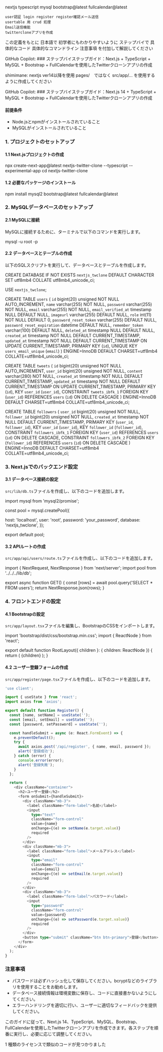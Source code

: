 nextjs typescript
    mysql
    bootstrap@latest
    fullcalendar@latest

    user認証 login register register確認メール送信
    usertable 用 crud 処理
    Email送信機能
    twittercloneアプリを作成

この定義をもとに
日本語で
初学者にもわかりやすいように
ステップバイで
具体的なコード
具体的なコマンドライン
注意事項
を付加して解説してください

GitHub Copilot: ### ステップバイステップガイド：Next.js + TypeScript + MySQL + Bootstrap + FullCalendarを使用したTwitterクローンアプリの作成

shimimane: nextjs ver14以降を使用
pages/　ではなく src/app/... を使用するように作成してください

GitHub Copilot: ### ステップバイステップガイド：Next.js 14 + TypeScript + MySQL + Bootstrap + FullCalendarを使用したTwitterクローンアプリの作成

#### 前提条件

- Node.jsとnpmがインストールされていること
- MySQLがインストールされていること

### 1. プロジェクトのセットアップ

#### 1.1 Next.jsプロジェクトの作成

npx create-next-app@latest nextjs-twitter-clone --typescript --experimental-app
cd nextjs-twitter-clone

#### 1.2 必要なパッケージのインストール

npm install mysql2 bootstrap@latest fullcalendar@latest

### 2. MySQLデータベースのセットアップ

#### 2.1 MySQLに接続

MySQLに接続するために、ターミナルで以下のコマンドを実行します。

mysql -u root -p

#### 2.2 データベースとテーブルの作成

以下のSQLスクリプトを実行して、データベースとテーブルを作成します。

CREATE DATABASE IF NOT EXISTS `nextjs_twclone`
DEFAULT CHARACTER SET utf8mb4
COLLATE utf8mb4_unicode_ci;

USE `nextjs_twclone`;

CREATE TABLE `users` (
    `id` bigint(20) unsigned NOT NULL AUTO_INCREMENT,
    `name` varchar(255) NOT NULL,
    `password` varchar(255) NOT NULL,
    `email` varchar(255) NOT NULL,
    `email_verified_at` timestamp NULL DEFAULT NULL,
    `imageurl` varchar(255) DEFAULT NULL,
    `role` int(11) NOT NULL DEFAULT 0,
    `password_reset_token` varchar(255) DEFAULT NULL,
    `password_reset_expiration` datetime DEFAULT NULL,
    `remember_token` varchar(100) DEFAULT NULL,
    `deleted_at` timestamp NULL DEFAULT NULL,
    `created_at` timestamp NOT NULL DEFAULT CURRENT_TIMESTAMP,
    `updated_at` timestamp NOT NULL DEFAULT CURRENT_TIMESTAMP ON UPDATE CURRENT_TIMESTAMP,
    PRIMARY KEY (`id`),
    UNIQUE KEY `users_email_unique` (`email`)
) ENGINE=InnoDB DEFAULT CHARSET=utf8mb4 COLLATE=utf8mb4_unicode_ci;

CREATE TABLE `tweets` (
    `id` bigint(20) unsigned NOT NULL AUTO_INCREMENT,
    `user_id` bigint(20) unsigned NOT NULL,
    `content` varchar(280) NOT NULL,
    `created_at` timestamp NOT NULL DEFAULT CURRENT_TIMESTAMP,
    `updated_at` timestamp NOT NULL DEFAULT CURRENT_TIMESTAMP ON UPDATE CURRENT_TIMESTAMP,
    PRIMARY KEY (`id`),
    KEY `user_id` (`user_id`),
    CONSTRAINT `tweets_ibfk_1` FOREIGN KEY (`user_id`)
    REFERENCES `users` (`id`)
    ON DELETE CASCADE
) ENGINE=InnoDB DEFAULT CHARSET=utf8mb4 COLLATE=utf8mb4_unicode_ci;

CREATE TABLE `followers` (
    `user_id` bigint(20) unsigned NOT NULL,
    `follower_id` bigint(20) unsigned NOT NULL,
    `created_at` timestamp NOT NULL DEFAULT CURRENT_TIMESTAMP,
    PRIMARY KEY (`user_id`, `follower_id`),
    KEY `user_id` (`user_id`),
    KEY `follower_id` (`follower_id`),
    CONSTRAINT `followers_ibfk_1` FOREIGN KEY (`user_id`)
    REFERENCES `users` (`id`) ON DELETE CASCADE,
    CONSTRAINT `followers_ibfk_2` FOREIGN KEY (`follower_id`)
    REFERENCES `users` (`id`) ON DELETE CASCADE
) ENGINE=InnoDB DEFAULT CHARSET=utf8mb4 COLLATE=utf8mb4_unicode_ci;

### 3. Next.jsでのバックエンド設定

#### 3.1 データベース接続の設定

`src/lib/db.ts`ファイルを作成し、以下のコードを追加します。

import mysql from 'mysql2/promise';

const pool = mysql.createPool({

 host: 'localhost',
  user: 'root',
  password: 'your_password',
  database: 'nextjs_twclone',
});

export default pool;

#### 3.2 APIルートの作成

`src/app/api/users/route.ts`ファイルを作成し、以下のコードを追加します。

<!-- ```typescript -->
import { NextRequest, NextResponse } from 'next/server';
import pool from '../../../lib/db';

export async function GET() {
  const [rows] = await pool.query('SELECT * FROM users');
  return NextResponse.json(rows);
}


### 4. フロントエンドの設定

#### 4.1 Bootstrapの設定

`src/app/layout.tsx`ファイルを編集し、BootstrapのCSSをインポートします。

<!-- typescript -->
import 'bootstrap/dist/css/bootstrap.min.css';
import { ReactNode } from 'react';

export default function RootLayout({ children }: { children: ReactNode }) {
  return (
    <html lang="ja">
      <head />
      <body>{children}</body>
    </html>
  );
}


#### 4.2 ユーザー登録フォームの作成

`src/app/register/page.tsx`ファイルを作成し、以下のコードを追加します。

```typescript
'use client';

import { useState } from 'react';
import axios from 'axios';

export default function Register() {
  const [name, setName] = useState('');
  const [email, setEmail] = useState('');
  const [password, setPassword] = useState('');

  const handleSubmit = async (e: React.FormEvent) => {
    e.preventDefault();
    try {
      await axios.post('/api/register', { name, email, password });
      alert('登録成功');
    } catch (error) {
      console.error(error);
      alert('登録失敗');
    }
  };

  return (
    <div className="container">
      <h2>ユーザー登録</h2>
      <form onSubmit={handleSubmit}>
        <div className="mb-3">
          <label className="form-label">名前</label>
          <input 
            type="text" 
            className="form-control" 
            value={name} 
            onChange={(e) => setName(e.target.value)} 
            required 
          />
        </div>
        <div className="mb-3">
          <label className="form-label">メールアドレス</label>
          <input 
            type="email" 
            className="form-control" 
            value={email} 
            onChange={(e) => setEmail(e.target.value)} 
            required 
          />
        </div>
        <div className="mb-3">
          <label className="form-label">パスワード</label>
          <input 
            type="password" 
            className="form-control" 
            value={password} 
            onChange={(e) => setPassword(e.target.value)} 
            required 
          />
        </div>
        <button type="submit" className="btn btn-primary">登録</button>
      </form>
    </div>
  );
}
```

### 注意事項

- パスワードは必ずハッシュ化して保存してください。bcryptなどのライブラリを使用することをお勧めします。
- データベース接続情報は環境変数に保存し、コードに直接書かないようにしてください。
- エラーハンドリングを適切に行い、ユーザーに適切なフィードバックを提供してください。

このガイドに従って、Next.js 14、TypeScript、MySQL、Bootstrap、FullCalendarを使用したTwitterクローンアプリを作成できます。各ステップを順番に実行し、必要に応じて調整してください。

1 種類のライセンスで類似のコードが見つかりました
